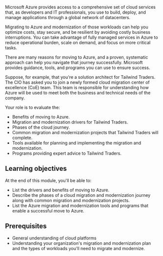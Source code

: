 Microsoft Azure provides access to a comprehensive set of cloud services that, as developers and IT professionals, you use to build, deploy, and manage applications through a global network of datacenters.

Migrating to Azure and modernization of those workloads can help you optimize costs, stay secure, and be resilient by avoiding costly business interruptions. You can take advantage of fully managed services in Azure to reduce operational burden, scale on demand, and focus on more critical tasks.

There are many reasons for moving to Azure, and a proven, systematic approach can help you navigate that journey successfully. Microsoft provides guidance, tools, and programs you can use to ensure success.

Suppose, for example, that you're a solution architect for Tailwind Traders. The CIO has asked you to join a newly formed cloud migration center of excellence (CoE) team. This team is responsible for understanding how Azure will be used to meet both the business and technical needs of the company.

Your role is to evaluate the:

- Benefits of moving to Azure.
- Migration and modernization drivers for Tailwind Traders.
- Phases of the cloud journey.
- Common migration and modernization projects that Tailwind Traders will complete.
- Tools available for planning and implementing the migration and modernization.
- Programs providing expert advice to Tailwind Traders.

## Learning objectives

At the end of this module, you'll be able to:

- List the drivers and benefits of moving to Azure.
- Describe the phases of a cloud migration and modernization journey along with common migration and modernization projects.
- List the Azure migration and modernization tools and programs that enable a successful move to Azure.

## Prerequisites

- General understanding of cloud platforms
- Understanding your organization's migration and modernization plan and the types of workloads you'll need to migrate and modernize.